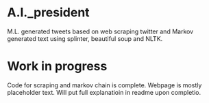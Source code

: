 # A.I._president
M.L. generated tweets based on web scraping twitter and Markov generated text using splinter, beautiful soup and NLTK.

# Work in progress
Code for scraping and markov chain is complete. Webpage is mostly placeholder text. Will put full explanatioin in readme upon completio.
